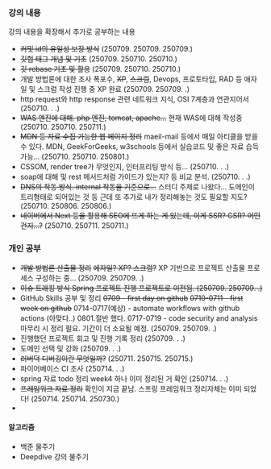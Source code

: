 ### 강의 내용
강의 내용을 확장해서 추가로 공부하는 내용

- ~~커밋 id의 유일성 보장 방식~~
  (250709. 250709. 250709.)
- ~~깃헙 태그 개념 및 기초~~
  (250709. 250710. 250710.)
- ~~깃 rebase 기초 및 활용~~
  (250709. 250710. 250710.)
- 개발 방법론에 대한 조사
  폭포수, ~~XP~~, ~~스크럼~~, Devops, 프로토타입, RAD 등
  애자일 및 스크럼 작성 진행 중
  XP 완료
  (250709. 250709. .)
- http request와 http response 관련 네트워크 지식, OSI 7계층과 연관지어서
  (250710. . .)
- ~~WAS 엔진에 대해. php 엔진, tomcat, apache...~~
  현재 WAS에 대해 작성중
  (250710. 250710. 250711.)
- ~~MDN 등 자료 수집 가능한 웹 페이지 정리~~
  maeil-mail 등에서 매일 아티클을 받을 수 있다.
  MDN, GeekForGeeks, w3schools 등에서 실습코드 및 좋은 자료 습득 가능...
  (250710. 250710. 250801.)
- CSSOM, render tree가 무엇인지, 인터프리팅 방식 등...
  (250710. . .)
- soap에 대해 및 rest 메서드처럼 가이드가 있는지? 등 비교 분석.
  (250710. . .)
- ~~DNS의 작동 방식. internal 작동을 기준으로...~~
  스터디 주제로 나왔다...
  도메인이 트리형태로 되어있는 것 등 근데 또 추가로 내가 정리해놓는 것도 필요할 지도?
  (250710. 250806. 250806.)
- ~~네이버에서 Next 등을 활용해 SEO에 뜨게 하는 게 있는데, 이게 SSR? CSR? 어떤 건지...?~~
  (250710. 250711. 250711.)

### 개인 공부

- ~~개발 방법론 산출물 정리~~
  ~~에자일? XP? 스크럼?~~
  XP 기반으로 프로젝트 산출물 프로세스 구성하는 중...
  (250709. 250709. .)
- ~~이슈 트래킹 방식 Spring 프로젝트 진행
  프로젝트로 이전됨.
  (250709. 250709. .)~~
- GitHub Skills 공부 및 정리
  ~~0709 - first day on github~~
  ~~0710-0711 - first week on github~~
  0714-0717(예상) - automate workflows with github actions (아맞다..)
  0801.절반 했다.
  0717-0719 - code security and analysis
  마무리 시 정리 필요. 기간이 더 소요될 예정.
  (250709. 250709. .)
- 진행했던 프로젝트 회고 및 진행 기록 정리
  (250709. . .)
- 도메인 선택 및 강화
  (250709. . .)
- ~~러버덕 디버깅이란 무엇일까?~~
  (250711. 250715. 250715.)
- 파이어베이스 CI 조사
  (250714. . .)
- spring 자료 todo 정리
  week4 하나 이미 정리된 거 확인
  (250714. . .)
- ~~프레임워크 자료 정리~~
  확인이 지금 끝남. 스프링 프레임워크 정리자체는 이미 되었다!
  (250714. 250714. 250730.)
- 

#### 알고리즘

- 백준 물주기
- Deepdive 강의 물주기